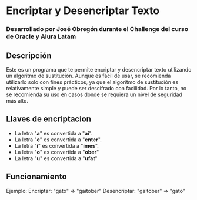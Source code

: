 # Encriptar y Desencriptar Texto

### Desarrollado por José Obregón durante el Challenge del curso de Oracle y Alura Latam

## Descripción
Este es un programa que te permite encriptar y desencriptar texto utilizando un algoritmo de sustitución. Aunque es fácil de usar, se recomienda utilizarlo solo con fines prácticos, ya que el algoritmo de sustitución es relativamente simple y puede ser descifrado con facilidad. Por lo tanto, no se recomienda su uso en casos donde se requiera un nivel de seguridad más alto.

<!-- --- -->

## Llaves de encriptacion

- La letra "**a**" es convertida a "**ai**".
- La letra "**e**" es convertida a "**enter**".
- La letra "**i**" es convertida a "**imes**".
- La letra "**o**" es convertida a "**ober**"
- La letra "**u**" es convertida a "**ufat**"

<!-- --- -->

## Funcionamiento
<!-- ``` -->
Ejemplo:
Encriptar: "gato" => "gaitober"
Desencriptar: "gaitober" => "gato"
```